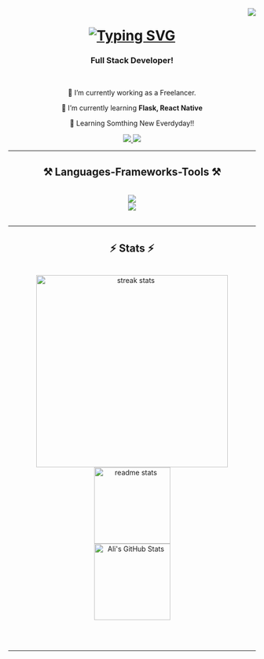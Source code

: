 <img align="right" src="https://visitor-badge.laobi.icu/badge?page_id=Ali-dev11.Ali-dev11" />

<h1 align="center">
    <a href="https://git.io/typing-svg"><img src="https://readme-typing-svg.herokuapp.com?font=Fira+Code&size=35&duration=4000&pause=1000&center=true&vCenter=true&width=500&height=70&lines=Hi+There!;I'm+Muhammad+Ali!" alt="Typing SVG" /></a>
</h1>

<h3 align="center">Full Stack Developer!</h3>

<br/>

<div align="center">
 
 🔭 I’m currently working as a Freelancer.
 
 🌱 I’m currently learning **Flask, React Native**
 
 🌱 Learning Somthing New Everdyday!!
 
  </div>

<div align="center"> 
  <a href="mailto:alin89328@gmail.com">
    <img src="https://img.shields.io/badge/Gmail-333333?style=for-the-badge&logo=gmail&logoColor=red" />
  </a>
  <a href="https://linkedin.com/in/muhammad-ali-5b690b209" target="_blank">
    <img src="https://img.shields.io/badge/LinkedIn-0077B5?style=for-the-badge&logo=linkedin&logoColor=white" target="_blank" />
  </a>
</div>

 <hr/>
 
<h2 align="center">⚒️ Languages-Frameworks-Tools ⚒️</h2>
<br/>
<div align="center">
    <img src="https://skillicons.dev/icons?i=nodejs,github,python,javascript,typescript,express,ruby,rails,mongodb,gcp,aws,docker" /><br>
    <img src="https://skillicons.dev/icons?i=react,next,bootstrap,mui,mysql,django,html,css,tailwindcss,redis,postgresql,vscode,git" />
</div>

<br/>
<hr/>

<h2 align="center">⚡ Stats ⚡</h2>
<br>
<div align=center>
  <img width=390 src="https://streak-stats.demolab.com/?user=Ali-dev11&count_private=true&theme=react&border_radius=10" alt="streak stats"/>
  <img height="155em" src="https://github-readme-stats.vercel.app/api/top-langs/?username=Ali-dev11&show_icons=true&hide_border=true&layout=compact&langs_count=8" alt="readme stats"/>
  <br/>
<img height="155em" alt="Ali's GitHub Stats" src="https://awesome-github-stats.azurewebsites.net/user-stats/Ali-dev11?cardType=github&theme=radical" />
</div>

<br/><br/>
<hr/>

<br/>
